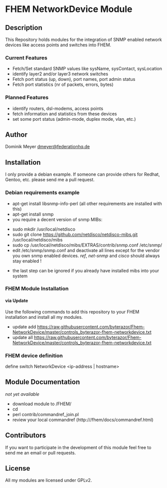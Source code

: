 # FHEM NetworkDevice Module

## Description
This Repository holds modules for the integration of SNMP enabled network devices
like access points and switches into FHEM.

### Current Features
 * Fetch/Set standard SNMP values like sysName, sysContact, sysLocation
 * identify layer2 and/or layer3 network switches
  * Fetch port status (up, down), port names, port admin status
  * Fetch port statistics (nr of packets, errors, bytes)

### Planned Features
  * identify routers, dsl-modems, access points
  * fetch information and statistics from these devices
  * set some port status (admin-mode, duplex mode, vlan, etc.)

## Author

Dominik Meyer <dmeyer@federationhq.de>

## Installation

I only provide a debian example. If someone can provide others for Redhat, Gentoo, etc.
please send me a pull request.

### Debian requirements example

* apt-get install libsnmp-info-perl (all other requirements are installed with this)
* apt-get install snmp
* you require a decent version of snmp MIBs:
 - sudo mkdir /usr/local/netdisco
 - sudo git clone https://github.com/netdisco/netdisco-mibs.git /usr/local/netdisco/mibs
 - sudo cp /usr/local/netdisco/mibs/EXTRAS/contrib/snmp.conf /etc/snmp/
 - edit /etc/snmp/snmp.conf and deactivate all lines except for the vendor you own
 snmp enabled devices. _ref_, _net-snmp_ and _cisco_ should always stay enabled !
 * the last step can be ignored if you already have installed mibs into your system


### FHEM Module Installation

#### via Update
Use the following commands to add this repository to your FHEM installation and install all my modules.
* update add  https://raw.githubusercontent.com/byterazor/Fhem-NetworkDevice/master/controls_byterazor-fhem-networkdevice.txt
* update all https://raw.githubusercontent.com/byterazor/Fhem-NetworkDevice/master/controls_byterazor-fhem-networkdevice.txt

### FHEM device definition

  define switch NetworkDevice <ip-address | hostname>

## Module Documentation

_not yet available_

* download module to <FHEMDIR>/FHEM/
* cd <FHEMDIR>
* perl contrib/commandref_join.pl
* review your local commandref (http://<FHEMURL>/fhem/docs/commandref.html)

## Contributors

If you want to participate in the development of this module feel free to send me an email
or pull requests.

## License

All my modules are licensed under GPLv2.
